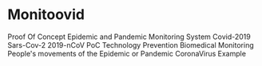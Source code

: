 # Monitoovid
Proof Of Concept Epidemic and Pandemic Monitoring System Covid-2019 Sars-Cov-2 2019-nCoV
PoC Technology Prevention Biomedical Monitoring People's movements of the Epidemic or Pandemic CoronaVirus Example
